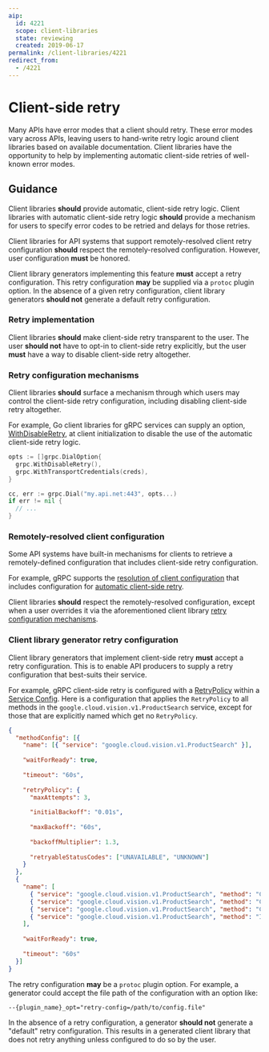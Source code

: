 ```yaml
---
aip:
  id: 4221
  scope: client-libraries
  state: reviewing
  created: 2019-06-17
permalink: /client-libraries/4221
redirect_from:
  - /4221
---
```


# Client-side retry

Many APIs have error modes that a client should retry. These error modes vary
across APIs, leaving users to hand-write retry logic around client libraries
based on available documentation. Client libraries have the opportunity to
help by implementing automatic client-side retries of well-known error modes.

## Guidance

Client libraries **should** provide automatic, client-side retry logic. Client
libraries with automatic client-side retry logic **should** provide a mechanism
for users to specify error codes to be retried and delays for those retries.

Client libraries for API systems that support remotely-resolved client retry 
configuration **should** respect the remotely-resolved configuration. However,
user configuration **must** be honored.

Client library generators implementing this feature **must** accept a retry
configuration. This retry configuration **may** be supplied via a `protoc`
plugin option. In the absence of a given retry configuration, client library
generators **should not** generate a default retry configuration.

### Retry implementation

Client libraries **should** make client-side retry transparent to the user. The
user **should not** have to opt-in to client-side retry explicitly, but the user
**must** have a way to disable client-side retry altogether.

### Retry configuration mechanisms

Client libraries **should** surface a mechanism through which users may control
the client-side retry configuration, including disabling client-side retry
altogether.

For example, Go client libraries for gRPC services can supply an
option, [WithDisableRetry][0], at client initialization to disable the use of 
the automatic client-side retry logic.

```go
opts := []grpc.DialOption{
  grpc.WithDisableRetry(),
  grpc.WithTransportCredentials(creds),
}

cc, err := grpc.Dial("my.api.net:443", opts...)
if err != nil {
  // ...
}
```

### Remotely-resolved client configuration

Some API systems have built-in mechanisms for clients to retrieve a
remotely-defined configuration that includes client-side retry configuration.

For example, gRPC supports the [resolution of client configuration][1] that
includes configuration for [automatic client-side retry][2].

Client libraries **should** respect the remotely-resolved configuration, except
when a user overrides it via the aforementioned client library [retry
configuration mechanisms](#retry-configuration-mechanisms).

### Client library generator retry configuration

Client library generators that implement client-side retry **must** accept a
retry configuration. This is to enable API producers to supply a retry
configuration that best-suits their service.

For example, gRPC client-side retry
is configured with a [RetryPolicy][3] within a [Service Config][4]. Here is a
configuration that applies the `RetryPolicy` to all methods in the
`google.cloud.vision.v1.ProductSearch` service, except for those that are
explicitly named which get no `RetryPolicy`.

```json
{
  "methodConfig": [{
    "name": [{ "service": "google.cloud.vision.v1.ProductSearch" }],
  
    "waitForReady": true,
  
    "timeout": "60s",
  
    "retryPolicy": {
      "maxAttempts": 3,
  
      "initialBackoff": "0.01s",
  
      "maxBackoff": "60s",
  
      "backoffMultiplier": 1.3,
      
      "retryableStatusCodes": ["UNAVAILABLE", "UNKNOWN"]
    }
  },
  {
    "name": [
      { "service": "google.cloud.vision.v1.ProductSearch", "method": "CreateProductSet" },
      { "service": "google.cloud.vision.v1.ProductSearch", "method": "CreateProduct" },
      { "service": "google.cloud.vision.v1.ProductSearch", "method": "CreateReferenceImage" },
      { "service": "google.cloud.vision.v1.ProductSearch", "method": "ImportProductSets" }
    ],
  
    "waitForReady": true,
  
    "timeout": "60s"
  }]
}
```

The retry configuration **may** be a `protoc` plugin option. For example,
a generator could accept the file path of the configuration with an option like:

    --{plugin_name}_opt="retry-config=/path/to/config.file"

In the absence of a retry configuration, a generator **should not** generate a
"default" retry configuration. This results in a generated client library that
does not retry anything unless configured to do so by the user.

<!-- prettier-ignore-start -->
[0]: https://godoc.org/google.golang.org/grpc#WithDisableRetry
[1]: https://github.com/grpc/grpc/blob/837a99e1d49a892e6f2c46ee09a1b6b8405571c6/doc/naming.md#resolver-plugins
[2]: https://github.com/grpc/proposal/blob/d4fc009e55f95297374e821d67d679b931753a59/A6-client-retries.md
[3]: https://github.com/grpc/proposal/blob/d4fc009e55f95297374e821d67d679b931753a59/A6-client-retries.md#retry-policy
[4]: https://github.com/grpc/proposal/blob/d4fc009e55f95297374e821d67d679b931753a59/A6-client-retries.md#integration-with-service-config
<!-- prettier-ignore-end -->
